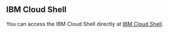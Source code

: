 ## IBM Cloud Shell

You can access the IBM Cloud Shell directly at [IBM Cloud Shell](https://cloud.ibm.com/shell).